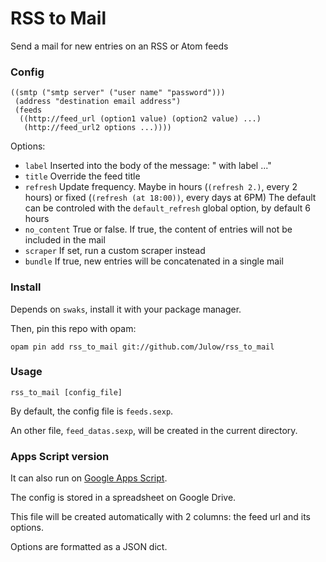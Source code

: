 # RSS to Mail

Send a mail for new entries on an RSS or Atom feeds

### Config

```sexp
((smtp ("smtp server" ("user name" "password")))
 (address "destination email address")
 (feeds
  ((http://feed_url (option1 value) (option2 value) ...)
   (http://feed_url2 options ...))))
```

Options:

- `label` Inserted into the body of the message: " with label ..."
- `title` Override the feed title
- `refresh` Update frequency.
	Maybe in hours (`(refresh 2.)`, every 2 hours)
	or fixed (`(refresh (at 18:00))`, every days at 6PM)
	The default can be controled with the `default_refresh` global option, by default 6 hours
- `no_content` True or false. If true, the content of entries will not be included in the mail
- `scraper` If set, run a custom scraper instead
- `bundle` If true, new entries will be concatenated in a single mail

### Install

Depends on `swaks`, install it with your package manager.

Then, pin this repo with opam:

```shell
opam pin add rss_to_mail git://github.com/Julow/rss_to_mail
```

### Usage

```shell
rss_to_mail [config_file]
```

By default, the config file is `feeds.sexp`.

An other file, `feed_datas.sexp`, will be created in the current directory.

### Apps Script version

It can also run on [Google Apps Script](https://developers.google.com/apps-script/overview).

The config is stored in a spreadsheet on Google Drive.

This file will be created automatically with 2 columns: the feed url and its options.

Options are formatted as a JSON dict.
